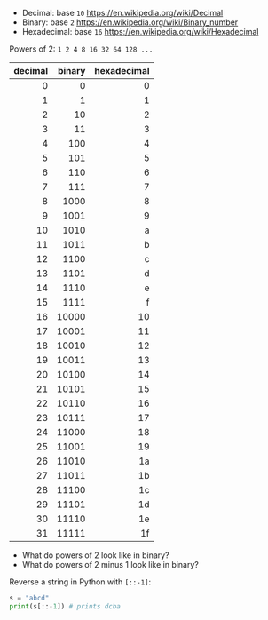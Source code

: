 - Decimal: base `10` https://en.wikipedia.org/wiki/Decimal
- Binary: base `2` https://en.wikipedia.org/wiki/Binary_number
- Hexadecimal: base `16` https://en.wikipedia.org/wiki/Hexadecimal

Powers of 2: `1 2 4 8 16 32 64 128 ...`

| decimal<br/> | binary<br/> | hexadecimal<br/> |
| -----------: | ----------: | ---------------: |
|            0 |           0 |                0 |
|            1 |           1 |                1 |
|            2 |          10 |                2 |
|            3 |          11 |                3 |
|            4 |         100 |                4 |
|            5 |         101 |                5 |
|            6 |         110 |                6 |
|            7 |         111 |                7 |
|            8 |        1000 |                8 |
|            9 |        1001 |                9 |
|           10 |        1010 |                a |
|           11 |        1011 |                b |
|           12 |        1100 |                c |
|           13 |        1101 |                d |
|           14 |        1110 |                e |
|           15 |        1111 |                f |
|           16 |       10000 |               10 |
|           17 |       10001 |               11 |
|           18 |       10010 |               12 |
|           19 |       10011 |               13 |
|           20 |       10100 |               14 |
|           21 |       10101 |               15 |
|           22 |       10110 |               16 |
|           23 |       10111 |               17 |
|           24 |       11000 |               18 |
|           25 |       11001 |               19 |
|           26 |       11010 |               1a |
|           27 |       11011 |               1b |
|           28 |       11100 |               1c |
|           29 |       11101 |               1d |
|           30 |       11110 |               1e |
|           31 |       11111 |               1f |

- What do powers of 2 look like in binary?
- What do powers of 2 minus 1 look like in binary?

Reverse a string in Python with `[::-1]`:

```py
s = "abcd"
print(s[::-1]) # prints dcba
```
